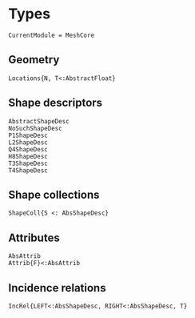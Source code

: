 # Types

```@meta
CurrentModule = MeshCore
```

## Geometry

```@docs
Locations{N, T<:AbstractFloat}
```

## Shape descriptors

```@docs
AbstractShapeDesc
NoSuchShapeDesc
P1ShapeDesc
L2ShapeDesc
Q4ShapeDesc
H8ShapeDesc
T3ShapeDesc
T4ShapeDesc
```

## Shape collections

```@docs
ShapeColl{S <: AbsShapeDesc}
```

## Attributes

```@docs
AbsAttrib
Attrib{F}<:AbsAttrib
```


## Incidence relations

```@docs
IncRel{LEFT<:AbsShapeDesc, RIGHT<:AbsShapeDesc, T}
```
